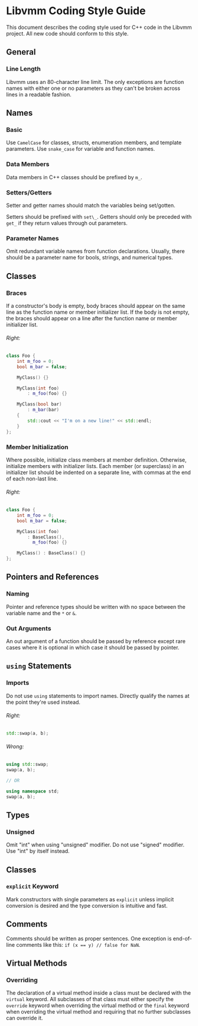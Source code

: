 # Libvmm Coding Style Guide

<!--For low-level styling (spaces, parentheses, brace placement, etc), all code should follow the format specified in `.clang-format` in the project root.-->

<!--**Important: Make sure you use `clang-format` version 10 or later!**-->

This document describes the coding style used for C++ code in the Libvmm project. All new code should conform to this style.

<!--We'll definitely be tweaking and amending this over time, so let's consider it a living document. :)-->

[](#general)
## General

[](#general-line-length)
### Line Length

Libvmm uses an 80-character line limit. The only exceptions are function names
with either one or no parameters as they can't be broken across lines in a
readable fashion.

[](#names)
## Names

[](#names-basic)
### Basic

Use `CamelCase` for classes, structs, enumeration members, and template
parameters. Use `snake_case` for variable and function names.

[](#names-data-members)
### Data Members

Data members in C++ classes should be prefixed by `m_`.

[](#names-setter-getter)
### Setters/Getters

Setter and getter names should match the variables being set/gotten.

Setters should be prefixed with `set\_`. Getters should only be preceded with `get_` if they return values through out parameters.

<!--[](#names-if-exists) When there are two getters for a variable, and one of them automatically makes sure the requested object is instantiated, prefix that getter function which with `ensure_`. As it ensures that an object is created, it should consequently also return a reference, not a pointer.-->

[](#names-variable-name-in-function-decl)
### Parameter Names
Omit redundant variable names from function declarations. Usually, there should
be a parameter name for bools, strings, and numerical types.

<!--[](#names-enum-to-bool) Prefer enums to bools on function parameters if callers are likely to be passing constants, since named constants are easier to read at the call site. An exception to this rule is a setter function, where the name of the function already makes clear what the boolean is.-->

<!--[](#names-const-to-define) Prefer `const` to `#define`. Prefer inline functions to macros.-->

<!--[](#names-define-constants) `#defined` constants should use all uppercase names with words separated by underscores.-->

<!--[](#header-guards) Use `#pragma once` instead of `#define` and `#ifdef` for header guards.-->

[](#classes)
## Classes

[](#classes-braces)
### Braces

If a constructor's body is empty, body braces should appear on the same line as
the function name or member initializer list. If the body is not empty, the
braces should appear on a line after the function name or member initializer
list.

###### Right:

```cpp
class Foo {
    int m_foo = 0;
    bool m_bar = false;

    MyClass() {}

    MyClass(int foo)
        : m_foo(foo) {}

    MyClass(bool bar)
        : m_bar(bar)
    {
        std::cout << "I'm on a new line!" << std::endl;
    }
};
```

[](#classes-member-init)
### Member Initialization

Where possible, initialize class members at member definition. Otherwise,
initialize members with initializer lists. Each member (or superclass) in an
initializer list should be indented on a separate line, with commas at the end
of each non-last line.

###### Right:

```cpp
class Foo {
    int m_foo = 0;
    bool m_bar = false;

    MyClass(int foo)
        : BaseClass(),
          m_foo(foo) {}

    MyClass() : BaseClass() {}
};
```

[](#pointers)
## Pointers and References

[](#pointers-name)
### Naming

Pointer and reference types should be written with no space between the
variable name and the `*` or `&`.

[](#pointers-out-argument)
### Out Arguments

An out argument of a function should be passed by reference except rare cases where it is optional in which case it should be passed by pointer.

[](#using)
## `using` Statements

[](#using-imports)
### Imports

Do not use `using` statements to import names. Directly qualify the names at the point they're used instead.

###### Right:

```cpp
std::swap(a, b);
```

###### Wrong:

```cpp
using std::swap;
swap(a, b);

// OR

using namespace std;
swap(a, b);
```

[](#types)
## Types

[](#types-unsigned)
### Unsigned

Omit "int" when using "unsigned" modifier. Do not use "signed" modifier. Use
"int" by itself instead.

[](#classes)
## Classes

[](#classes-explicit)
### `explicit` Keyword

Mark constructors with single parameters as `explicit` unless implicit
conversion is desired and the type conversion is intuitive and fast.

[](#comments)
## Comments

Comments should be written as proper sentences. One exception is end-of-line
comments like this: `if (x == y) // false for NaN`.

[](#virtual)
## Virtual Methods

[](#virtual-override)
### Overriding

The declaration of a virtual method inside a class must be declared with the
`virtual` keyword. All subclasses of that class must either specify the
`override` keyword when overriding the virtual method or the `final` keyword
when overriding the virtual method and requiring that no further subclasses can
override it.
